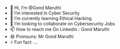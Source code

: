 - 👋 Hi, I’m @Gond Maruthi
- 👀 I’m interested in Cyber Security
- 🌱 I’m currently learning Ethical Hacking 
- 💞️ I’m looking to collaborate on Cybersecurity Jobs 
- 📫 How to reach me On Linkedin : Gond Maruthi
- 😄 Pronouns: Mr Gond Maruthi
- ⚡ Fun fact: ...

<!---
Gondmaruthi123/Gondmaruthi123 is a ✨ special ✨ repository because its `README.md` (this file) appears on your GitHub profile.
You can click the Preview link to take a look at your changes.
--->
